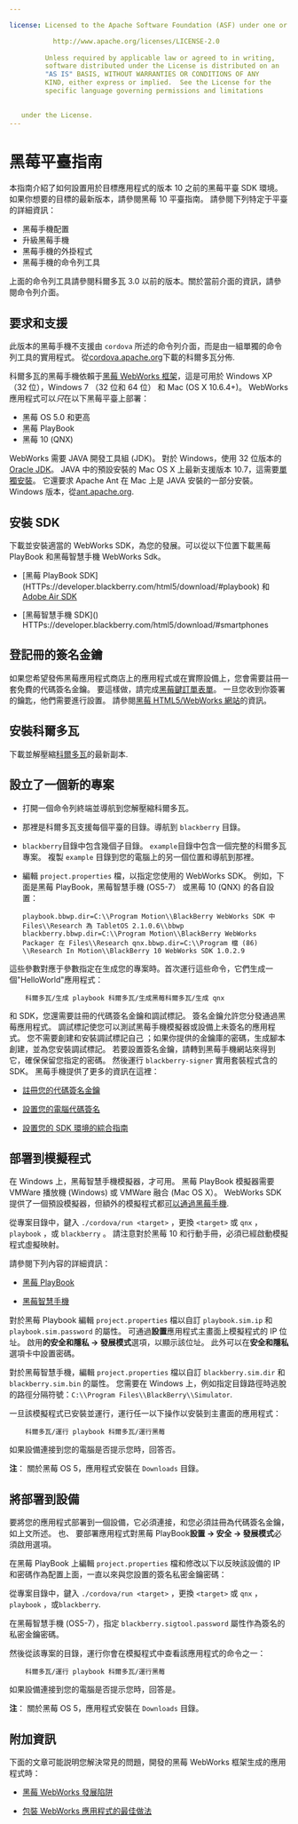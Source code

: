 ```yaml
---

license: Licensed to the Apache Software Foundation (ASF) under one or more contributor license agreements. See the NOTICE file distributed with this work for additional information regarding copyright ownership. The ASF licenses this file to you under the Apache License, Version 2.0 (the "License"); you may not use this file except in compliance with the License. You may obtain a copy of the License at

           http://www.apache.org/licenses/LICENSE-2.0
    
         Unless required by applicable law or agreed to in writing,
         software distributed under the License is distributed on an
         "AS IS" BASIS, WITHOUT WARRANTIES OR CONDITIONS OF ANY
         KIND, either express or implied.  See the License for the
         specific language governing permissions and limitations
    

   under the License.
---
```


# 黑莓平臺指南

本指南介紹了如何設置用於目標應用程式的版本 10 之前的黑莓平臺 SDK 環境。 如果你想要的目標的最新版本，請參閱黑莓 10 平臺指南。 請參閱下列特定于平臺的詳細資訊：

*   黑莓手機配置
*   升級黑莓手機
*   黑莓手機的外掛程式
*   黑莓手機的命令列工具

上面的命令列工具請參閱科爾多瓦 3.0 以前的版本。關於當前介面的資訊，請參閱命令列介面。

## 要求和支援

此版本的黑莓手機不支援由 `cordova` 所述的命令列介面，而是由一組單獨的命令列工具的實用程式。 從[cordova.apache.org][1]下載的科爾多瓦分佈.

 [1]: http://cordova.apache.org/#download

科爾多瓦的黑莓手機依賴于[黑莓 WebWorks 框架][2]，這是可用於 Windows XP （32 位），Windows 7 （32 位和 64 位） 和 Mac (OS X 10.6.4+)。 WebWorks 應用程式可以*只*在以下黑莓平臺上部署：

 [2]: https://bdsc.webapps.blackberry.com/html5

*   黑莓 OS 5.0 和更高
*   黑莓 PlayBook
*   黑莓 10 (QNX)

WebWorks 需要 JAVA 開發工具組 (JDK)。 對於 Windows，使用 32 位版本的[Oracle JDK][3]。 JAVA 中的預設安裝的 Mac OS X 上最新支援版本 10.7，這需要[單獨安裝][4]。 它還要求 Apache Ant 在 Mac 上是 JAVA 安裝的一部分安裝。 Windows 版本，從[ant.apache.org][5].

 [3]: http://www.oracle.com/technetwork/java/javase/downloads/index.html#jdk
 [4]: http://support.apple.com/kb/DL1421
 [5]: http://ant.apache.org/bindownload.cgi

## 安裝 SDK

下載並安裝適當的 WebWorks SDK，為您的發展。可以從以下位置下載黑莓 PlayBook 和黑莓智慧手機 WebWorks Sdk。

*   \[黑莓 PlayBook SDK\](HTTPs://developer.blackberry.com/html5/download/#playbook) 和[Adobe Air SDK][6]

*   \[黑莓智慧手機 SDK\]() HTTPs://developer.blackberry.com/html5/download/#smartphones

 [6]: http://www.adobe.com/devnet/air/air-sdk-download.html

## 登記冊的簽名金鑰

如果您希望發佈黑莓應用程式商店上的應用程式或在實際設備上，您會需要註冊一套免費的代碼簽名金鑰。 要這樣做，請完成[黑莓鍵訂單表單][7]。 一旦您收到你簽署的鑰匙，他們需要進行設置。 請參閱[黑莓 HTML5/WebWorks 網站][8]的資訊。

 [7]: https://www.blackberry.com/SignedKeys
 [8]: https://developer.blackberry.com/html5/documentation/signing_setup_bb10_apps_2008396_11.html

## 安裝科爾多瓦

下載並解壓縮[科爾多瓦][1]的最新副本.

## 設立了一個新的專案

*   打開一個命令列終端並導航到您解壓縮科爾多瓦。

*   那裡是科爾多瓦支援每個平臺的目錄。導航到 `blackberry` 目錄。

*   `blackberry`目錄中包含幾個子目錄。 `example`目錄中包含一個完整的科爾多瓦專案。 複製 `example` 目錄到您的電腦上的另一個位置和導航到那裡。

*   編輯 `project.properties` 檔，以指定您使用的 WebWorks SDK。 例如，下面是黑莓 PlayBook，黑莓智慧手機 (OS5-7） 或黑莓 10 (QNX) 的各自設置：
    
        playbook.bbwp.dir=C:\\Program Motion\\BlackBerry WebWorks SDK 中 Files\\Research 為 TabletOS 2.1.0.6\\bbwp blackberry.bbwp.dir=C:\\Program Motion\\BlackBerry WebWorks Packager 在 Files\\Research qnx.bbwp.dir=C:\\Program 檔 (86) \\Research In Motion\\BlackBerry 10 WebWorks SDK 1.0.2.9
        

這些參數對應于參數指定在生成您的專案時。首次運行這些命令，它們生成一個"HelloWorld"應用程式：

        科爾多瓦/生成 playbook 科爾多瓦/生成黑莓科爾多瓦/生成 qnx
    

和 SDK，您還需要註冊的代碼簽名金鑰和調試標記。 簽名金鑰允許您分發通過黑莓應用程式。 調試標記使您可以測試黑莓手機模擬器或設備上未簽名的應用程式。 您不需要創建和安裝調試標記自己 ；如果你提供的金鑰庫的密碼，生成腳本創建，並為您安裝調試標記。 若要設置簽名金鑰，請轉到黑莓手機網站來得到它，確保保留您指定的密碼。 然後運行 `blackberry-signer` 實用套裝程式含的 SDK。 黑莓手機提供了更多的資訊在這裡：

*   [註冊您的代碼簽名金鑰][9]

*   [設置您的電腦代碼簽名][10]

*   [設置您的 SDK 環境的綜合指南][11]

 [9]: https://www.blackberry.com/SignedKeys/codesigning.html
 [10]: http://developer.blackberry.com/html5/documentation/set_up_for_signing.html
 [11]: http://developer.blackberry.com/native/documentation/bb10/com.qnx.doc.native_sdk.quickstart/topic/set_up_your_environment.html

## 部署到模擬程式

在 Windows 上，黑莓智慧手機模擬器，才可用。 黑莓 PlayBook 模擬器需要 VMWare 播放機 (Windows) 或 VMWare 融合 (Mac OS X）。 WebWorks SDK 提供了一個預設模擬器，但額外的模擬程式都[可以通過黑莓手機][12].

 [12]: http://us.blackberry.com/developers/resources/simulators.jsp

從專案目錄中，鍵入 `./cordova/run <target>` ，更換 `<target>` 或 `qnx` ， `playbook` ，或 `blackberry` 。 請注意對於黑莓 10 和行動手冊，必須已經啟動模擬程式虛擬映射。

請參閱下列內容的詳細資訊：

*   [黑莓 PlayBook][13]

*   [黑莓智慧手機][14]

 [13]: https://developer.blackberry.com/html5/documentation/using_the_tablet_simulator_1866980_11.html
 [14]: https://developer.blackberry.com/html5/documentation/run_your_app_on_smartphone_sim_1876976_11.html

對於黑莓 Playbook 編輯 `project.properties` 檔以自訂 `playbook.sim.ip` 和 `playbook.sim.password` 的屬性。 可通過**設置**應用程式主畫面上模擬程式的 IP 位址。 啟用**的安全和隱私 → 發展模式**選項，以顯示該位址。 此外可以在**安全和隱私**選項卡中設置密碼。

對於黑莓智慧手機，編輯 `project.properties` 檔以自訂 `blackberry.sim.dir` 和 `blackberry.sim.bin` 的屬性。 您需要在 Windows 上，例如指定目錄路徑時逃脫的路徑分隔符號：`C:\\Program
Files\\BlackBerry\\Simulator`.

一旦該模擬程式已安裝並運行，運行任一以下操作以安裝到主畫面的應用程式：

        科爾多瓦/運行 playbook 科爾多瓦/運行黑莓
    

如果設備連接到您的電腦是否提示您時，回答否。

**注**： 關於黑莓 OS 5，應用程式安裝在 `Downloads` 目錄。

## 將部署到設備

要將您的應用程式部署到一個設備，它必須連接，和您必須註冊為代碼簽名金鑰，如上文所述。 也、 要部署應用程式對黑莓 PlayBook**設置 → 安全 → 發展模式**必須啟用選項。

在黑莓 PlayBook 上編輯 `project.properties` 檔和修改以下以反映該設備的 IP 和密碼作為配置上面，一直以來與您設置的簽名私密金鑰密碼：

從專案目錄中，鍵入 `./cordova/run <target>` ，更換 `<target>` 或 `qnx` ， `playbook` ，或`blackberry`.

在黑莓智慧手機 (OS5-7），指定 `blackberry.sigtool.password` 屬性作為簽名的私密金鑰密碼。

然後從該專案的目錄，運行你會在模擬程式中查看該應用程式的命令之一：

        科爾多瓦/運行 playbook 科爾多瓦/運行黑莓
    

如果設備連接到您的電腦是否提示您時，回答是。

**注**： 關於黑莓 OS 5，應用程式安裝在 `Downloads` 目錄。

## 附加資訊

下面的文章可能説明您解決常見的問題，開發的黑莓 WebWorks 框架生成的應用程式時：

*   [黑莓 WebWorks 發展陷阱][15]

*   [包裝 WebWorks 應用程式的最佳做法][16]

 [15]: http://supportforums.blackberry.com/t5/Web-and-WebWorks-Development/Common-BlackBerry-WebWorks-development-pitfalls-that-can-be/ta-p/624712
 [16]: https://bdsc.webapps.blackberrycom/html5/documentation/ww_developing/bestpractice_compiling_ww_apps_1873324_11.html